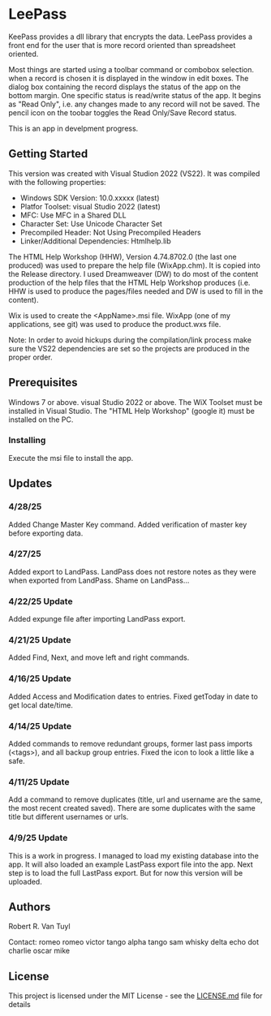 # LeePass

KeePass provides a dll library that encrypts the data.  LeePass provides a front end for the user
that is more record oriented than spreadsheet oriented.

Most things are started using a toolbar command or combobox selection.  when a record is chosen it is
displayed in the window in edit boxes.  The dialog box containing the record displays the status
of the app on the bottom margin.  One specific status is read/write status of the app.  It begins
as "Read Only", i.e. any changes made to any record will not be saved.  The pencil icon on the
toobar toggles the Read Only/Save Record status.

This is an app in develpment progress.

## Getting Started

This version was created with Visual Studion 2022 (VS22).  It was compiled with the following properties:
  - Windows SDK Version: 10.0.xxxxx (latest)
  - Platfor Toolset: visual Studio 2022 (latest)
  - MFC: Use MFC in a Shared DLL
  - Character Set:  Use Unicode Character Set
  - Precompiled Header:  Not Using Precompiled Headers
  - Linker/Additional Dependencies:  Htmlhelp.lib

The HTML Help Workshop (HHW), Version 4.74.8702.0 (the last one produced) was used to prepare the help
file (WixApp.chm).  It is
copied into the Release directory.  I used Dreamweaver (DW) to do most of the content production of the
help files that the HTML Help Workshop produces (i.e. HHW is used to produce the pages/files needed
and DW is used to fill in the content).

Wix is used to create the &lt;AppName&gt;.msi file.  WixApp (one of my applications, see git) was used
to produce the product.wxs file.

Note:  In order to avoid hickups during the compilation/link process make sure the VS22 dependencies are
set so the projects are produced in the proper order.

## Prerequisites

Windows 7 or above.  visual Studio 2022 or above.  The WiX Toolset must be installed in Visual Studio.
The "HTML Help Workshop" (google it) must be installed on the PC.

### Installing

Execute the msi file to install the app.

## Updates

### 4/28/25

Added Change Master Key command.  Added verification of master key before exporting data.

### 4/27/25

Added export to LandPass.  LandPass does not restore notes as they were when exported from
LandPass.  Shame on LandPass...

### 4/22/25 Update

Added expunge file after importing LandPass export.

### 4/21/25 Update

Added Find, Next, and move left and right commands.

### 4/16/25 Update

Added Access and Modification dates to entries.  Fixed getToday in date to get local date/time.

### 4/14/25 Update

Added commands to remove redundant groups, former last pass imports (&lt;tags&gt;), and all
backup group entries.  Fixed the icon to look a little like a safe.

### 4/11/25 Update

Add a command to remove duplicates (title, url and username are the same, the most recent created
saved).  There are some duplicates with the same title but different usernames or urls.

### 4/9/25 Update

This is a work in progress.  I managed to load my existing database into the app.  It will also
loaded an example LastPass export file into the app.  Next step is to load the full LastPass
export.  But for now this version will be uploaded.

## Authors

Robert R. Van Tuyl

Contact:  romeo romeo victor tango alpha tango sam whisky delta echo dot charlie oscar mike

## License

This project is licensed under the MIT License - see the [LICENSE.md](LICENSE.md) file for details

